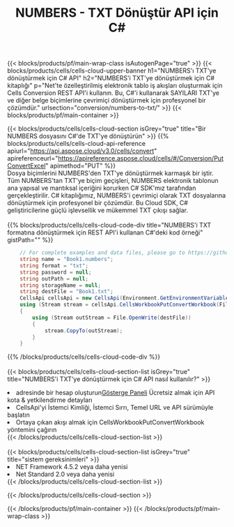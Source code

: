 ﻿---
title:  NUMBERS - TXT Dönüştür API için C#
description:  NUMBERS biçim dosyasını TXT biçim dosyasına dönüştürmek için C# için Aspose.Cells Cloud SDK'yı kullanma.
url: /tr/net/conversion/numbers-to-txt/
---
{{< blocks/products/pf/main-wrap-class isAutogenPage="true" >}}
{{< blocks/products/cells/cells-cloud-upper-banner h1="NUMBERS\'ı TXT\'ye dönüştürmek için C# API" h2="NUMBERS\'i TXT\'ye dönüştürmek için C# kitaplığı" p="Net\'te özelleştirilmiş elektronik tablo iş akışları oluşturmak için Cells Conversion REST API\'i kullanın. Bu, C#\'i kullanarak SAYILARI TXT\'ye ve diğer belge biçimlerine çevrimiçi dönüştürmek için profesyonel bir çözümdür." urlsection="conversion/numbers-to-txt/" >}}
{{< blocks/products/pf/main-container >}}

{{< blocks/products/cells/cells-cloud-section isGrey="true" title="Bir NUMBERS dosyasını C#\'de TXT\'ye dönüştürün" >}}
{{% blocks/products/cells/cells-cloud-api-reference apiurl="https://api.aspose.cloud/v3.0/cells/convert" apireferenceurl="https://apireference.aspose.cloud/cells/#/Conversion/PutConvertExcel" apimethod="PUT" %}}
<br/>
Dosya biçimlerini NUMBERS'den TXT'ye dönüştürmek karmaşık bir iştir. Tüm NUMBERS'tan TXT'ye biçim geçişleri, NUMBERS elektronik tablonun ana yapısal ve mantıksal içeriğini korurken C# SDK'mız tarafından gerçekleştirilir. C# kitaplığımız, NUMBERS'i çevrimiçi olarak TXT dosyalarına dönüştürmek için profesyonel bir çözümdür. Bu Cloud SDK, C# geliştiricilerine güçlü işlevsellik ve mükemmel TXT çıkışı sağlar.
<br/>
<br/>
{{% blocks/products/cells/cells-cloud-code-div title="NUMBERS\'i TXT formatına dönüştürmek için REST API\'i kullanan C#\'deki kod örneği" gistPath="" %}}
 
```cs
    // For complete examples and data files, please go to https://github.com/aspose-cells-cloud/aspose-cells-cloud-dotnet/
    string name = "Book1.numbers";
    string format = "txt";
    string password = null;
    string outPath = null;
    string storageName = null;
    string destFile = "Book1.txt";
    CellsApi cellsApi = new CellsApi(Environment.GetEnvironmentVariable("ProductClientId"), Environment.GetEnvironmentVariable("ProductClientSecret"));
    using (Stream stream = cellsApi.CellsWorkbookPutConvertWorkbook(File.OpenRead(name), format, password, outPath, storageName))
    {
        using (Stream outStream = File.OpenWrite(destFile))
        {
            stream.CopyTo(outStream);
        }
    }
```
 
{{% /blocks/products/cells/cells-cloud-code-div %}}
<br/>
<br/>
{{< blocks/products/cells/cells-cloud-section-list isGrey="true" title="NUMBERS\'i TXT\'ye dönüştürmek için C# API nasıl kullanılır?" >}}
<li> adresinde bir hesap oluşturun<a href="https://dashboard.aspose.cloud/">Gösterge Paneli</a> Ücretsiz almak için API kota & yetkilendirme detayları</li>
<li>CellsApi'yi İstemci Kimliği, İstemci Sırrı, Temel URL ve API sürümüyle başlatın</li>
<li>Ortaya çıkan akışı almak için CellsWorkbookPutConvertWorkbook yöntemini çağırın</li>
{{< /blocks/products/cells/cells-cloud-section-list >}}
<br/>
<br/>
{{< blocks/products/cells/cells-cloud-section-list isGrey="true" title="sistem gereksinimleri" >}}
<li>NET Framework 4.5.2 veya daha yenisi</li>
<li>Net Standard 2.0 veya daha yenisi</li>
{{< /blocks/products/cells/cells-cloud-section-list >}}

{{< /blocks/products/cells/cells-cloud-section >}}

{{< /blocks/products/pf/main-container >}}
{{< /blocks/products/pf/main-wrap-class >}}
